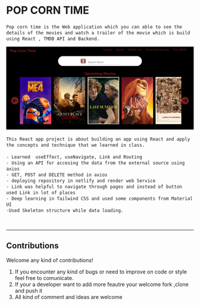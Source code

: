 
# POP CORN TIME
    Pop corn time is the Web application which you can able to see the details of the movies and watch a trailer of the movie which is build using React , TMDB API and Backend.


<img src="./src/assets/Screenshot.png">



    This React app project is about building an app using React and apply the concepts and technique that we learned in class.

    - Learned  useEffect, useNavigate, Link and Routing
    - Using an API for accesing the data from the external source using axios
    - GET, POST and DELETE method in axios 
    - deploying repository in netlify and render web Service
    - Link was helpful to navigate through pages and instead of button used Link in lot of places
    - Deep learning in Tailwind CSS and used some components from Material UI
    -Used Skeleton structure while data loading.

<br>
<hr>



## Contributions

Welcome any kind of contributions!
1. If you encounter any kind of bugs or need to improve on code or style feel free to comunicate.
2. If your a developer want to add more feautre your welcome fork ,clone and push it
3. All kind of comment and ideas are welcome